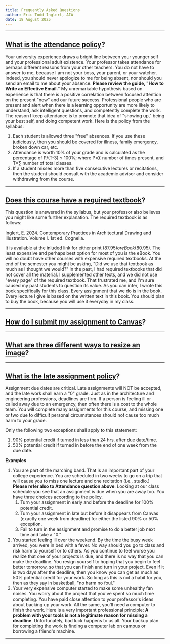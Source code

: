 ```yaml
---
title: Frequently Asked Questions
author: Eric Todd Inglert, AIA
date: 18 August 2025
---
```


---

## <ins>What is the attendance policy</ins>?
Your university experience draws a bright line between your younger self and your professional adult existence. Your professor takes attendance for perhaps different reasons from your other teachers. You do not have to answer to me, because I am not your boss, your parent, or your watcher. Indeed, you should never apologize to me for being absent, nor should you send an email to me about your absence. **Please review the guide, "How to Write an Effective Email."** My unremarkable hypothesis based on experience is that there is a positive correlation between focused attention on the present "now" and our future success. Professional people who are present and alert when there is a learning opportunity are more likely to understand, ask intelligent questions, and competently complete the work. The reason I keep attendance is to promote that idea of "showing up," being your best self, and doing competent work. Here is the policy from the syllabus:

1. Each student is allowed three "free" absences. If you use these judiciously, then you should be covered for illness, family emergency, broken down car, etc.
1. Attendance is worth 10% of your grade and is calculated as the percentage of P/(T-3) $\le$ 100%; where P=$\sum$ number of times present, and T=$\sum$ number of total classes.
1. If a student misses more than five consecutive lectures or recitations, then the student should consult with the academic advisor and consider withdrawing from the course.


---

## <ins>Does this course have a required textbook</ins>?
This question is answered in the syllabus, but your professor also believes you might like some further explanation. The required textbook is as follows:

Inglert, E. 2024. Contemporary Practices in Architectural Drawing and Illustration. Volume I. 1st ed. Cognella.

It is available at the inluded link for either print ($87.95) or eBook($80.95). The least expensive and perhaps best option for most of you is the eBook. You will no doubt have other courses with expensive required textbooks. At the end of the semester you might be asking, "Did we use that textbook as much as I thought we would?" In the past, I had required textbooks that did not cover all the material. I supplemented other texts, and we did not use "every page" of the required textbook. That frustrated me, and I'm sure caused my past students to question its value. As you can infer, I wrote this book specifically for this class. Every assignment that we do is in the book. Every lecture I give is based on the written text in this book. You should plan to buy the book, because you will use it everyday in my class.

---

## <ins>How do I submit my assignment to Canvas</ins>?

---

## <ins>What are three different ways to resize an image</ins>?

---

## <ins>What is the late assignment policy</ins>?
Assignment due dates are critical. Late assignments will NOT be accepted, and the late work shall earn a "0" grade. Just as in the architecture and engineering professions, deadlines are firm. If a person is feeling ill or called away due to an emergency, then often there is a cost to the whole team. You will complete many assignments for this course, and missing one or two due to difficult personal circumstances should not cause too much harm to your grade.

Only the following two exceptions shall apply to this statement:

1. 90% potential credit if turned in less than 24 hrs. after due date/time.
1. 50% potential credit if turned in before the end of one week from the due date.

**Examples**

1. You are part of the marching band. That is an important part of your college experience. You are scheduled in two weeks to go on a trip that will cause you to miss one lecture and one recitation (i.e., studio.) **Please refer also to Attendance question above**. Looking at our class schedule you see that an assignment is due when you are away too. You have three choices according to the policy.
    1. Turn your assignment in early and before the deadline for 100% potential credit.
    1. Turn your assignment in late but before it disappears from Canvas (exactly one week from deadline) for either the listed 90% or 50% exception.
    1. Fail to turn in the assignment and promise to do a better job next time and take a "0."
1. You started feeling ill over the weekend. By the time the busy week arrived, you were in bed with a fever. No way should you go to class and risk harm to yourself or to others. As you continue to feel worse you realize that one of your projects is due, and there is no way that you can make the deadline. You resign yourself to hoping that you begin to feel better tomorrow, so that you can finish and turn in your project. Even if it is two days after the deadline, then you know you can get as much as 50% potential credit for your work. So long as this is not a habit for you, then as they say in basketball, "no harm no foul."
1. Your very expensive computer started to make some unhealthy fan noises. You worry about the project that you've spent so much time completing. You have paid close attention to your professor's ideas about backing up your work. All the same, you'll need a computer to finish the work. Here is a very important professional principle: **A problem with your tools is not a legitimate reason for missing a deadline**. Unfortunately, bad luck happens to us all. Your backup plan for completing the work is finding a computer lab on campus or borrowing a friend's machine.

---

